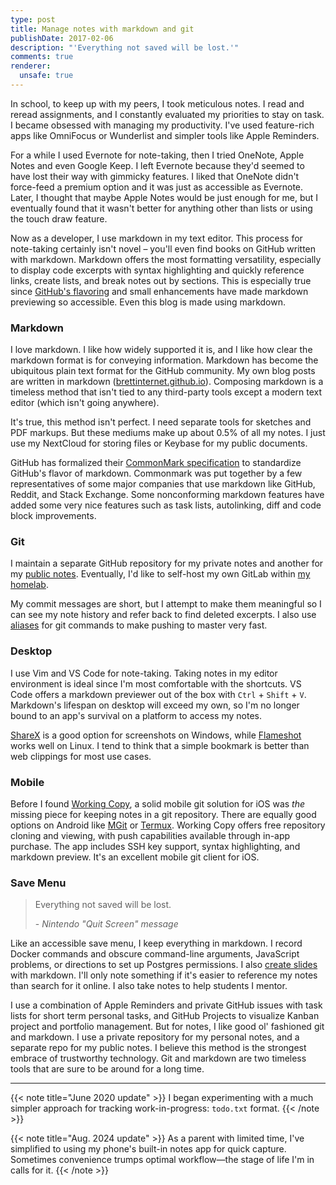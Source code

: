 ```yaml
---
type: post
title: Manage notes with markdown and git
publishDate: 2017-02-06
description: "'Everything not saved will be lost.'"
comments: true
renderer:
  unsafe: true
---
```


In school, to keep up with my peers, I took meticulous notes. I read and reread
assignments, and I constantly evaluated my priorities to stay on task. I became
obsessed with managing my productivity. I've used feature-rich apps like
OmniFocus or Wunderlist and simpler tools like Apple Reminders.

For a while I used Evernote for note-taking, then I tried OneNote, Apple Notes
and even Google Keep. I left Evernote because they'd seemed to have lost their
way with gimmicky features. I liked that OneNote didn't force-feed a premium
option and it was just as accessible as Evernote. Later, I thought that maybe
Apple Notes would be just enough for me, but I eventually found that it wasn't
better for anything other than lists or using the touch draw feature.

Now as a developer, I use markdown in my text editor. This process for
note-taking certainly isn't novel – you'll even find books on GitHub written
with markdown. Markdown offers the most formatting versatility, especially to
display code excerpts with syntax highlighting and quickly reference links,
create lists, and break notes out by sections. This is especially true since
[GitHub's flavoring](https://github.github.com/gfm/) and small enhancements have
made markdown previewing so accessible. Even this blog is made using markdown.

### Markdown

I love markdown. I like how widely supported it is, and I like how clear the markdown
format is for conveying information. Markdown has become the ubiquitous plain text
format for the GitHub community. My own blog posts are written in markdown
([brettinternet.github.io](https://github.com/brettinternet/brettinternet.github.io/)).
Composing markdown is a timeless method that isn't tied to any third-party tools
except a modern text editor (which isn't going anywhere).

It's true, this method isn't perfect. I need separate tools for sketches and PDF
markups. But these mediums make up about 0.5% of all my notes. I just use my
NextCloud for storing files or Keybase for my public documents.

GitHub has formalized their [CommonMark specification](https://github.github.com/gfm/)
to standardize GitHub's flavor of markdown.
Commonmark was put together by a few representatives of some major companies
that use markdown like GitHub, Reddit, and Stack Exchange. Some nonconforming
markdown features have added some very nice features such as task lists,
autolinking, diff and code block improvements.

### Git

I maintain a separate GitHub repository for my private notes and
another for my [public notes](https://github.com/brettinternet/public-notes).
Eventually, I'd like to self-host my own GitLab within
[my homelab](https://github.com/brettinternet/homelab).

My commit messages are short, but I attempt to make them meaningful so I can see
my note history and refer back to find deleted excerpts. I also use
[aliases](https://github.com/brettinternet/dotfiles/blob/master/.aliases) for
git commands to make pushing to master very fast.

### Desktop

I use Vim and VS Code for note-taking. Taking notes in my editor environment is ideal
since I'm most comfortable with the shortcuts. VS Code offers
a markdown previewer out of the box with `Ctrl` + `Shift` + `V`. Markdown's
lifespan on desktop will exceed my own, so I'm no longer bound to an app's
survival on a platform to access my notes.

[ShareX](https://github.com/ShareX/ShareX) is a good option for screenshots on
Windows, while [Flameshot](https://flameshot.org/) works well on Linux. I tend to think that a simple
bookmark is better than web clippings for most use cases.

### Mobile

Before I found [Working Copy](https://workingcopyapp.com/), a solid mobile git
solution for iOS was _the_ missing piece for keeping notes in a git repository.
There are equally good options on Android like [MGit](https://github.com/maks/MGit) or [Termux](https://termux.dev/). Working Copy
offers free repository cloning and viewing, with push capabilities available through in-app purchase. The app includes
SSH key support, syntax highlighting, and markdown preview. It's an
excellent mobile git client for iOS.

### Save Menu

> Everything not saved will be lost.
>
> \- _Nintendo "Quit Screen" message_

Like an accessible save menu, I keep everything in markdown. I record Docker
commands and obscure command-line arguments, JavaScript problems, or
directions to set up Postgres permissions. I also
[create slides](https://github.com/brettinternet/slides) with markdown.
I'll only note something if it's easier to reference my notes than
search for it online. I also take
notes to help students I mentor.

I use a combination of Apple Reminders and private GitHub issues with task lists
for short term personal tasks, and GitHub Projects to visualize Kanban project
and portfolio management. But for notes, I like good ol' fashioned git and
markdown. I use a private repository for my personal notes, and a separate repo
for my public notes. I believe this method is the strongest embrace of
trustworthy technology. Git and markdown are two timeless tools that are sure to
be around for a long time.

---

{{< note title="June 2020 update" >}}
I began experimenting with a much
simpler approach for tracking work-in-progress: `todo.txt` format.
{{< /note >}}

{{< note title="Aug. 2024 update" >}}
As a parent with limited time, I've simplified to using
my phone's built-in notes app for quick capture. Sometimes convenience trumps
optimal workflow—the stage of life I'm in calls for it.
{{< /note >}}
